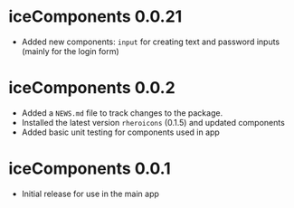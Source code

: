 # iceComponents 0.0.21

* Added new components: `input` for creating text and password inputs (mainly for the login form)


# iceComponents 0.0.2

* Added a `NEWS.md` file to track changes to the package.
* Installed the latest version `rheroicons` (0.1.5) and updated components
* Added basic unit testing for components used in app

# iceComponents 0.0.1

* Initial release for use in the main app